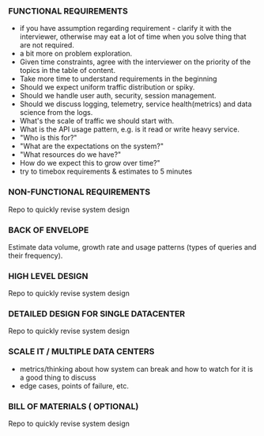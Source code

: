 ### FUNCTIONAL REQUIREMENTS
  - if you have assumption regarding requirement - clarify it with the interviewer,
  otherwise may eat a lot of time when you solve thing that are not required.
  - a bit more on problem exploration.
  - Given time constraints, agree with the interviewer on the priority of the topics in the table of content.
  - Take more time to understand requirements in the beginning
  - Should we expect uniform traffic distribution or spiky.
  - Should we handle user auth, security, session management.
  - Should we discuss logging, telemetry, service health(metrics) and data science from the logs.
  - What's the scale of traffic we should start with.
  - What is the API usage pattern, e.g. is it read or write heavy service.
  - "Who is this for?"
  - "What are the expectations on the system?"
  - "What resources do we have?"
  - How do we expect this to grow over time?"
  - try to timebox requirements & estimates to 5 minutes



### NON-FUNCTIONAL REQUIREMENTS
Repo to quickly revise system design



### BACK OF ENVELOPE
  Estimate data volume, growth rate and usage patterns (types of queries and their frequency).


### HIGH LEVEL DESIGN
Repo to quickly revise system design



### DETAILED DESIGN FOR SINGLE DATACENTER
Repo to quickly revise system design


### SCALE IT / MULTIPLE DATA CENTERS
- metrics/thinking about how system can break and how to watch for it is a good thing to discuss
- edge cases, points of failure, etc.


### BILL OF MATERIALS ( OPTIONAL)
Repo to quickly revise system design
